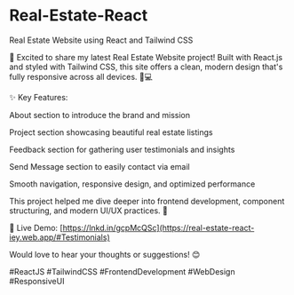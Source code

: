 # Real-Estate-React
Real Estate Website using React and Tailwind CSS


🚀 Excited to share my latest Real Estate Website project!
Built with React.js and styled with Tailwind CSS, this site offers a clean, modern design that's fully responsive across all devices. 🏡💻

✨ Key Features:

About section to introduce the brand and mission

Project section showcasing beautiful real estate listings

Feedback section for gathering user testimonials and insights

Send Message section to easily contact via email

Smooth navigation, responsive design, and optimized performance

This project helped me dive deeper into frontend development, component structuring, and modern UI/UX practices. 🙌

🔗 Live Demo: [https://lnkd.in/gcpMcQSc](https://real-estate-react-iey.web.app/#Testimonials)


Would love to hear your thoughts or suggestions! 😊

#ReactJS #TailwindCSS #FrontendDevelopment #WebDesign #ResponsiveUI
